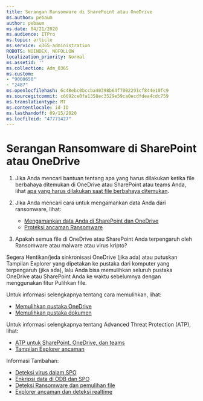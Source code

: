 ```yaml
---
title: Serangan Ransomware di SharePoint atau OneDrive
ms.author: pebaum
author: pebaum
ms.date: 04/21/2020
ms.audience: ITPro
ms.topic: article
ms.service: o365-administration
ROBOTS: NOINDEX, NOFOLLOW
localization_priority: Normal
ms.assetid: ''
ms.collection: Adm_O365
ms.custom:
- "9000650"
- "2487"
ms.openlocfilehash: 6c48ebc0bccba40398b64f7002291cf844e10fc9
ms.sourcegitcommit: c6692ce0fa1358ec3529e59ca0ecdfdea4cdc759
ms.translationtype: MT
ms.contentlocale: id-ID
ms.lasthandoff: 09/15/2020
ms.locfileid: "47771427"
---
```

# <a name="ransomware-attack-in-sharepoint-or-onedrive"></a>Serangan Ransomware di SharePoint atau OneDrive

1.  Jika Anda mencari bantuan tentang apa yang harus dilakukan ketika file berbahaya ditemukan di OneDrive atau SharePoint atau teams Anda, lihat [apa yang harus dilakukan saat file berbahaya ditemukan](https://support.office.com/en-ie/article/what-to-do-when-a-malicious-file-is-found-in-sharepoint-online-onedrive-or-microsoft-teams-01e902ad-a903-4e0f-b093-1e1ac0c37ad2).
2. Jika Anda mencari cara untuk mengamankan data Anda dari ransomware, lihat:
    - [Mengamankan data Anda di SharePoint dan OneDrive](https://docs.microsoft.com/sharepoint/safeguarding-your-data) 
    - [Proteksi ancaman Ransomware](https://docs.microsoft.com/windows/security/threat-protection/intelligence/ransomware-malware)    

3.  Apakah semua file di OneDrive atau SharePoint Anda terpengaruh oleh Ransomware atau malware atau virus kripto? 

Segera Hentikan/jeda sinkronisasi OneDrive (jika ada) atau putuskan Tampilan Explorer yang dipetakan ke pustaka dari komputer yang terpengaruh (jika ada), lalu Anda bisa memulihkan seluruh pustaka OneDrive atau SharePoint Anda ke waktu sebelumnya dengan menggunakan fitur Pulihkan file. 

Untuk informasi selengkapnya tentang cara memulihkan, lihat:

- [Memulihkan pustaka OneDrive](https://support.office.com/article/restore-your-onedrive-fa231298-759d-41cf-bcd0-25ac53eb8a150)
- [Memulihkan pustaka dokumen](https://support.office.com/article/restore-a-document-library-317791c3-8bd0-4dfd-8254-3ca90883d39a)

Untuk informasi selengkapnya tentang Advanced Threat Protection (ATP), lihat:
- [ATP untuk SharePoint, OneDrive, dan teams](https://docs.microsoft.com/microsoft-365/security/office-365-security/atp-for-spo-odb-and-teams)
- [Tampilan Explorer ancaman](https://docs.microsoft.com/microsoft-365/security/office-365-security/threat-explorer-views)

Informasi Tambahan:

- [Deteksi virus dalam SPO](https://docs.microsoft.com/microsoft-365/security/office-365-security/virus-detection-in-spo)</br>
- [Enkripsi data di ODB dan SPO](https://docs.microsoft.com/microsoft-365/compliance/data-encryption-in-odb-and-spo)</br>
- [Deteksi Ransomware dan pemulihan file](https://support.office.com/article/Ransomware-detection-and-recovering-your-files-0d90ec50-6bfd-40f4-acc7-b8c12c73637f)</br>
- [Explorer ancaman dan deteksi realtime](https://docs.microsoft.com/microsoft-365/security/office-365-security/threat-explorer-views)